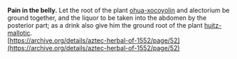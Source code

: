 **Pain in the belly.** Let the root of the plant [ohua-xocoyolin](Ohua-xoxocoyolin.md) and alectorium be ground together, and the liquor to be taken into the abdomen by the posterior part; as a drink also give him the ground root of the plant [huitz-mallotic](Huihuitz-mallotic.md).  
[https://archive.org/details/aztec-herbal-of-1552/page/52](https://archive.org/details/aztec-herbal-of-1552/page/52)  

